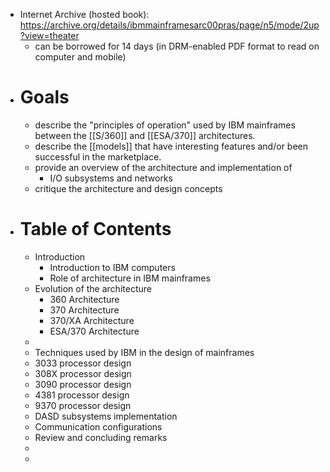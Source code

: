 - Internet Archive (hosted book): https://archive.org/details/ibmmainframesarc00pras/page/n5/mode/2up?view=theater
	- can be borrowed for 14 days (in DRM-enabled PDF format to read on computer and mobile)
- # Goals
	- describe the "principles of operation" used by IBM mainframes between the [[S/360]] and [[ESA/370]] architectures.
	- describe the [[models]] that have interesting features and/or been successful in the marketplace.
	- provide an overview of the architecture and implementation of
		- I/O subsystems and networks
	- critique the architecture and design concepts
- # Table of Contents
	- Introduction
		- Introduction to IBM computers
		- Role of architecture in IBM mainframes
	- Evolution of the architecture
		- 360 Architecture
		- 370 Architecture
		- 370/XA Architecture
		- ESA/370 Architecture
	-
	- Techniques used by IBM in the design of mainframes
	- 3033 processor design
	- 308X processor design
	- 3090 processor design
	- 4381 processor design
	- 9370 processor design
	- DASD subsystems implementation
	- Communication configurations
	- Review and concluding remarks
	-
	-